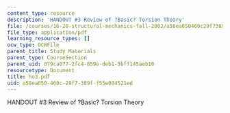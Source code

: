 ```yaml
---
content_type: resource
description: 'HANDOUT #3 Review of ?Basic? Torsion Theory'
file: /courses/16-20-structural-mechanics-fall-2002/a58ea050460c29f7389ff55e084521ed_ho3.pdf
file_type: application/pdf
learning_resource_types: []
ocw_type: OCWFile
parent_title: Study Materials
parent_type: CourseSection
parent_uid: 879ca077-2fc4-859e-deb1-5bff145aeb10
resourcetype: Document
title: ho3.pdf
uid: a58ea050-460c-29f7-389f-f55e084521ed
---
```

HANDOUT #3 Review of ?Basic? Torsion Theory

